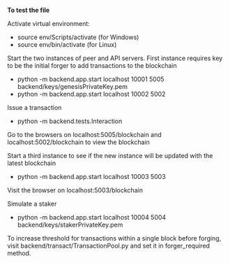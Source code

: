 **To test the file**

Activate virtual environment:
- source env/Scripts/activate (for Windows)
- source env/bin/activate (for Linux)

Start the two instances of peer and API servers. First instance requires key to be the initial forger to add transactions to the blockchain
- python -m backend.app.start localhost 10001 5005 backend/keys/genesisPrivateKey.pem
- python -m backend.app.start localhost 10002 5002

Issue a transaction
- python -m backend.tests.Interaction

Go to the browsers on localhost:5005/blockchain and localhost:5002/blockchain to view the blockchain

Start a third instance to see if the new instance will be updated with the latest blockchain
- python -m backend.app.start localhost 10003 5003

Visit the browser on localhost:5003/blockchain

Simulate a staker
- python -m backend.app.start localhost 10004 5004 backend/keys/stakerPrivateKey.pem

To increase threshold for transactions within a single block before forging, visit backend/transact/TransactionPool.py and set it in forger_required method.